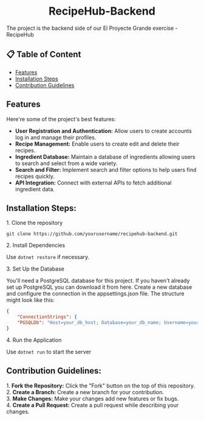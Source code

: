 <h1 align="center" id="title">RecipeHub-Backend</h1>

<p id="description">The project is the backend side of our El Proyecte Grande exercise - RecipeHub</p>

  
## 📋 Table of Content

* [Features](#features)
* [Installation Steps](#installation-steps)
* [Contribution Guidelines](#contribution-guidelines)

  
## Features

Here're some of the project's best features:

*   **User Registration and Authentication:** Allow users to create accounts log in and manage their profiles.
*   **Recipe Management:** Enable users to create edit and delete their recipes.
*   **Ingredient Database:** Maintain a database of ingredients allowing users to search and select from a wide variety.
*   **Search and Filter:** Implement search and filter options to help users find recipes quickly.
*   **API Integration:** Connect with external APIs to fetch additional ingredient data.

## Installation Steps:

<p>1. Clone the repository</p>

```
git clone https://github.com/yourusername/recipehub-backend.git
```

<p>2. Install Dependencies</p>


Use `dotnet restore` if necessary.


<p>3. Set Up the Database</p>


You'll need a PostgreSQL database for this project. If you haven't already set up PostgreSQL you can download it from here.  Create a new database and configure the connection in the appsettings.json file. The structure might look like this:
```json
{   
    "ConnectionStrings": {     
    "PGSQLDb": "Host=your_db_host; Database=your_db_name; Username=your_db_user; Password=your_db_password; TrustServerCertificate=True;"   }    
}
```

<p>4. Run the Application</p>


Use `dotnet run` to start the server


## Contribution Guidelines:

1\. **Fork the Repository:** Click the "Fork" button on the top of this repository.  
2\. **Create a Branch:** Create a new branch for your contribution.  
3\. **Make Changes:** Make your changes add new features or fix bugs.  
4\. **Create a Pull Request:** Create a pull request while describing your changes.